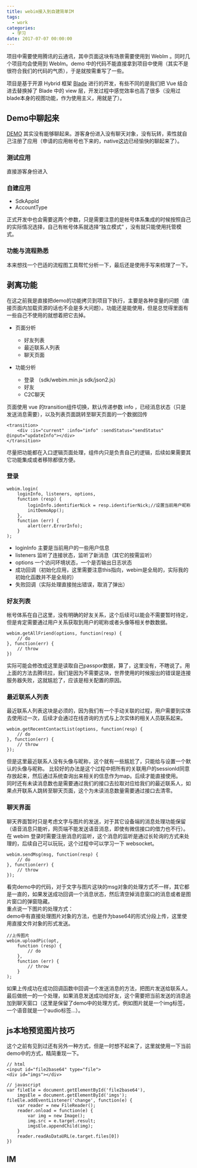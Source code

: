 ```yaml
---
title: webim接入到自建简单IM
tags:
  - work
categories:
  - 学习
date: 2017-07-07 00:00:00
---
```

项目中需要使用腾讯的云通讯，其中页面这块有场景需要使用到 WebIm 。同时几个项目均会使用到 WebIm。demo 中的代码不能直接拿到项目中使用（其实不是很符合我们的代码的气质），于是就按需重写了一些。  

项目是基于开源 Hybrid 框架 [Blade](https://github.com/yexiaochai/blade) 进行的开发，有些不同的是我们把 Vue 结合进去替换掉了 Blade 中的 view 层，开发过程中感觉效率也高了很多（没用过blade本身的视图功能，作为使用主义，用就是了）。  
<!-- more -->
## Demo中聊起来
[DEMO](https://www.qcloud.com/document/product/269/4196) 其实没有能够聊起来。游客身份进入没有聊天对象，没有玩转，索性就自己注册了应用（申请的应用帐号也下来的，native这边已经愉快的聊起来了）。  

### 测试应用
直接游客身份进入

### 自建应用
- SdkAppId
- AccountType

正式开发中也会需要这两个参数，只是需要注意的是帐号体系集成的时候按照自己的实际情况选择，自己有帐号体系就选择“独立模式” ，没有就只能使用托管模式。  

### 功能与流程熟悉
本来想找一个巴适的流程图工具帮忙分析一下，最后还是使用手写来梳理了一下。  

## 剥离功能
在这之前我是直接把demo的功能拷贝到项目下执行，主要是各种变量的问题（直接页面内加载资源的话也不会是多大问题）。功能还是能使用，但是总觉得里面有一些自己不使用的就想着把它去掉。  

- 页面分析
    - 好友列表
    - 最近联系人列表
    - 聊天页面

- 功能分析
    - 登录 （sdk/webim.min.js sdk/json2.js）
    - 好友
    - C2C聊天

页面使用 vue 的transition组件切换，默认传递参数 info ，已经消息状态（只是发送消息需要），以及列表页面跳转至聊天页面的一个数据回传  
```
<transition>
    <div :is="current" :info="info" :sendStatus="sendStatus" @input="updateInfo"></div>
</transition>
```

尽量把功能都在入口逻辑页面处理，组件内只是负责自己的逻辑，后续如果需要其它功能集成或者移除都很方便。  

### 登录
```
webim.login(
    loginInfo, listeners, options,
    function (resp) {
        loginInfo.identifierNick = resp.identifierNick;//设置当前用户昵称
        initDemoApp();
    },
    function (err) {
        alert(err.ErrorInfo);
    }
);
```
- loginInfo 主要是当前用户的一些用户信息
- listeners 监听了连接状态，监听了新消息（其它的按需监听）
- options 一个访问环境状态，一个是否输出日志状态
- 成功回调（初始化应用，这里需要注意this指向，webim是全局的，实际我的初始化函数并不是全局的）
- 失败回调（实际处理直接抛出错误，取消了弹出）

### 好友列表
帐号体系在自己这里，没有明确的好友关系，这个后续可以能会不需要暂时待定，但是肯定需要通过用户关系获取到用户的昵称或者头像等相关参数数据。  
```
webim.getAllFriend(options, function(resp) {
    // do
}, function(err) {
    // throw
})
```
实际可能会修改成这里是读取自己passpor数据，算了，这里没有，不瞎说了。用上面的方法去腾讯拉，我们是因为不需要这块，世界使用的时候报出的错误是连接服务器失败，这就尴尬了，应该是相关配置的原因。  

### 最近联系人列表
最近联系人列表这块是必须的，因为我们有一个手动关联的过程，用户需要到实体去使用过一次，后续才会通过在线咨询的方式与上次实体的相关人员联系起来。  
```
webim.getRecentContactList(options, function(resp) {
    // do
}, function(err) {
    // throw
});
```
但是这里最近联系人没有头像与昵称，这个就有一些尴尬了，只能给与设置一个默认的头像与昵称。 比较好的办法是这个过程中把所有的关联用户的sessionId同意存放起来，然后通过系统查询出来相关的信息作为map。后续才能直接使用。  
同时还有未读消息数也是需要通过我们的接口去拉取对应给我们的最近联系人，如果点开联系人跳转至聊天页面，这个为未读消息数量需要通过接口去清零。  

### 聊天界面
聊天界面暂时只是考虑文字与图片的发送，对于其它设备端的消息处理功能保留（语音消息只能听，网页端不能发送语音消息，即使有微信接口的借力也不行）。  
在 webim 登录时需要注册消息的监听，这个消息的监听是通过长轮询的方式来处理的，后续自己可以玩玩，这个过程中可以学习一下 websocket。  
```
webim.sendMsg(msg, function(resp) {
    // do
}, function(err) {
    // throw
});
```
看完demo中的代码，对于文字与图片这块的msg对象的处理方式不一样，其它都是一直的，如果发送成功回调一个消息状态，然后清空掉消息窗口的消息或者是图片窗口的弹窗隐藏。  
重点说一下图片的处理方式：  
demo中有直接处理图片对象的方法，也是作为base64的形式分段上传，这里使用直接文件对象的形式发送。  
```
//上传图片
webim.uploadPic(opt,
    function (resp) {
        // do
    },
    function (err) {
        // throw
    }
);
```
如果上传成功在成功回调函数中回调一个发送消息的方法，把图片发送给联系人。  
最后做统一的一个处理，如果消息发送成功给好友，这个需要把当前发送的消息追加到聊天窗口（这里是保留了demo中的处理方式，例如图片就是一个img标签，一个语音就是一个audio标签…）。  

## js本地预览图片技巧
这个之前有见到过还有另外一种方式，但是一时想不起来了，这里就使用一下当前demo中的方式，精简重现一下。  
<script async src="//jsfiddle.net/unofficial/o05t86m7/embed/result/"></script>

```
// html
<input id="file2base64" type="file">
<div id="imgs"></div>

// javascript
var fileEle = document.getElementById('file2base64'),
    imgsEle = document.getElementById('imgs');
fileEle.addEventListener('change', function(e) {
    var reader = new FileReader();
    reader.onload = function(e) {
        var img = new Image();
        img.src = e.target.result;
        imgsEle.appendChild(img); 
    }
    reader.readAsDataURL(e.target.files[0])
})
```

## IM

